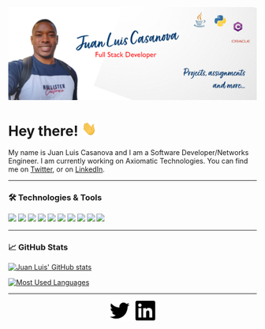 ![Header](https://github.com/juanluiscr27/juanluiscr27/blob/main/header.png "Header")
# Hey there! <img src="https://github.com/juanluiscr27/juanluiscr27/blob/main/wave.gif" width="30px" height="30px" />
My name is Juan Luis Casanova and I am a Software Developer/Networks Engineer. I am currently working on Axiomatic Technologies.
You can find me on [Twitter](https://twitter.com/juanluiscr27), or on [LinkedIn](https://www.linkedin.com/in/juanluiscasanovar).

---
### &#x1F6E0; Technologies & Tools
 <img src="https://img.shields.io/badge/Python-3776AB?style=for-the-badge&logo=python&logoColor=white" /> <img src="https://img.shields.io/badge/Java-ED8B00?style=for-the-badge&logo=java&logoColor=white" />
 <img src="https://img.shields.io/badge/C%23-239120?style=for-the-badge&logo=c-sharp&logoColor=white" />
 <img src="https://img.shields.io/badge/JavaScript-323330?style=for-the-badge&logo=javascript&logoColor=F7DF1E" />
 <img src="https://img.shields.io/badge/MySQL-00000F?style=for-the-badge&logo=mysql&logoColor=white" />
 <img src="https://img.shields.io/badge/.NET-512BD4?style=for-the-badge&logo=dotnet&logoColor=white" />
 <img src="https://img.shields.io/badge/Django-092E20?style=for-the-badge&logo=django&logoColor=white" />
 <img src="https://img.shields.io/badge/Flask-000000?style=for-the-badge&logo=flask&logoColor=white" />
 <img src="https://img.shields.io/badge/Visual_Studio_Code-0078D4?style=for-the-badge&logo=visual%20studio%20code&logoColor=white" />
 <img src="https://img.shields.io/badge/Visual_Studio-5C2D91?style=for-the-badge&logo=visual%20studio&logoColor=white" />

---
### &#x1f4c8; GitHub Stats

[![Juan Luis' GitHub stats](https://github-readme-stats.vercel.app/api?username=juanluiscr27&show_icons=true&theme=prussian)](https://github.com/juanluiscr27/juanluiscr27/README.md)

[![Most Used Languages](https://github-readme-stats.vercel.app/api/top-langs/?username=juanluiscr27&langs_count=4&theme=prussian)](https://github.com/juanluiscr27/juanluiscr27/README.md)

-----
<p align='center'>
<a href="https://twitter.com/juanluiscr27"><img height="40" src="https://github.com/juanluiscr27/juanluiscr27/blob/main/twitter.svg"></a>&nbsp;&nbsp;
<a href="https://www.linkedin.com/in/juanluiscasanovar"><img height="40" src="https://github.com/juanluiscr27/juanluiscr27/blob/main/linkedin.svg" style="color: #0072b1"></a>
</p>
